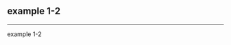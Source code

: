 <html>
    <head>
        <title>example 1-2</title>
    </head>
    <body>
        <H2>example 1-2</H2>
        <HR>
        example 1-2
    </body>
</html>
